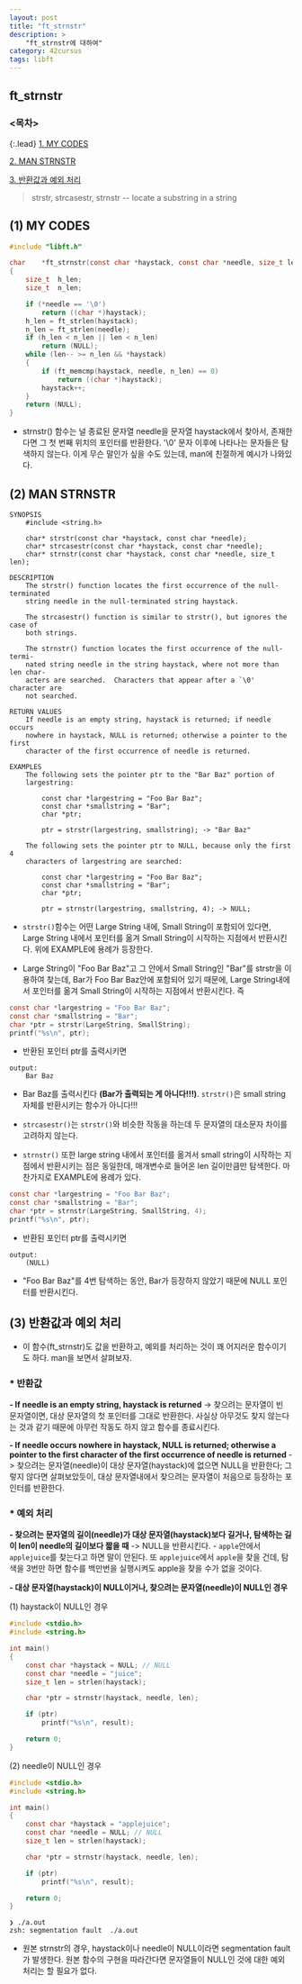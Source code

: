 ```yaml
---
layout: post
title: "ft_strnstr"
description: >
    "ft_strnstr에 대하여"
category: 42cursus
tags: libft
---
```


## ft_strnstr

### <목차>
{:.lead}
[1. MY CODES](#1-my-codes)

[2. MAN STRNSTR](#2-man-strnstr)

[3. 반환값과 예외 처리](#3-반환값과-예외-처리)

> strstr, strcasestr, strnstr -- locate a substring in a string

## (1) MY CODES
~~~c
#include "libft.h"

char	*ft_strnstr(const char *haystack, const char *needle, size_t len)
{
	size_t	h_len;
	size_t	n_len;

	if (*needle == '\0')
		return ((char *)haystack);
	h_len = ft_strlen(haystack);
	n_len = ft_strlen(needle);
	if (h_len < n_len || len < n_len)
		return (NULL);
	while (len-- >= n_len && *haystack)
	{
		if (ft_memcmp(haystack, needle, n_len) == 0)
			return ((char *)haystack);
		haystack++;
	}
	return (NULL);
}
~~~
- strnstr() 함수는 널 종료된 문자열 needle을 문자열 haystack에서 찾아서, 존재한다면 그 첫 번째 위치의 포인터를 반환한다. '\0' 문자 이후에 나타나는 문자들은 탐색하지 않는다. 이게 무슨 말인가 싶을 수도 있는데, man에 친절하게 예시가 나와있다. 

## (2) MAN STRNSTR

~~~plain
SYNOPSIS
	#include <string.h>

	char* strstr(const char *haystack, const char *needle);
	char* strcasestr(const char *haystack, const char *needle);
	char* strnstr(const char *haystack, const char *needle, size_t len);

DESCRIPTION
	The strstr() function locates the first occurrence of the null-terminated
	string needle in the null-terminated string haystack.

	The strcasestr() function is similar to strstr(), but ignores the case of
	both strings.

	The strnstr() function locates the first occurrence of the null-termi-
	nated string needle in the string haystack, where not more than len char-
	acters are searched.  Characters that appear after a `\0' character are
	not searched.

RETURN VALUES
	If needle is an empty string, haystack is returned; if needle occurs
	nowhere in haystack, NULL is returned; otherwise a pointer to the first
	character of the first occurrence of needle is returned.

EXAMPLES
	The following sets the pointer ptr to the "Bar Baz" portion of
	largestring:

		const char *largestring = "Foo Bar Baz";
		const char *smallstring = "Bar";
		char *ptr;

		ptr = strstr(largestring, smallstring); -> "Bar Baz" 

	The following sets the pointer ptr to NULL, because only the first 4
	characters of largestring are searched:

		const char *largestring = "Foo Bar Baz";
		const char *smallstring = "Bar";
		char *ptr;

		ptr = strnstr(largestring, smallstring, 4); -> NULL;
~~~

- `strstr()`함수는 어떤 Large String 내에, Small String이 포함되어 있다면, Large String 내에서 포인터를 옮겨 Small String이 시작하는 지점에서 반환시킨다. 위에 EXAMPLE에 용례가 등장한다.

- Large String이 "Foo Bar Baz"고 그 안에서 Small String인 "Bar"를 strstr을 이용하여 찾는데, Bar가 Foo Bar Baz안에 포함되어 있기 때문에, Large String내에서 포인터를 옮겨 Small String이 시작하는 지점에서 반환시킨다. 즉

~~~c
const char *largestring = "Foo Bar Baz";
const char *smallstring = "Bar";
char *ptr = strstr(LargeString, SmallString);
printf("%s\n", ptr);
~~~

- 반환된 포인터 ptr를 출력시키면 

~~~plain
output:
	Bar Baz
~~~

- Bar Baz를 출력시킨다 **(Bar가 출력되는 게 아니다!!!)**. `strstr()`은 small string 자체를 반환시키는 함수가 아니다!!!
- `strcasestr()`는 `strstr()`와 비슷한 작동을 하는데 두 문자열의 대소문자 차이를 고려하지 않는다.

- `strnstr()` 또한 large string 내에서 포인터를 옮겨서 small string이 시작하는 지점에서 반환시키는 점은 동일한데, 매개변수로 들어온 len 길이만큼만 탐색한다. 마찬가지로 EXAMPLE에 용례가 있다.

~~~c
const char *largestring = "Foo Bar Baz";
const char *smallstring = "Bar";
char *ptr = strnstr(LargeString, SmallString, 4);
printf("%s\n", ptr);
~~~

- 반환된 포인터 ptr를 출력시키면 

~~~plain
output:
	(NULL)
~~~

- "Foo Bar Baz"를 4번 탐색하는 동안, Bar가 등장하지 않았기 때문에 NULL 포인터를 반환시킨다.

## (3) 반환값과 예외 처리
- 이 함수(ft_strnstr)도 값을 반환하고, 예외를 처리하는 것이 꽤 어지러운 함수이기도 하다. man을 보면서 살펴보자.
### * 반환값

**- If needle is an empty string, haystack is returned**
  -> 찾으려는 문자열이 빈 문자열이면, 대상 문자열의 첫 포인터를 그대로 반환한다. 사실상 아무것도 찾지 않는다는 것과 같기 때문에 아무런 작동도 하지 않고 함수를 종료시킨다.

**- If needle occurs nowhere in haystack, NULL is returned; otherwise a pointer to the first character of the first occurrence of needle is returned**
  -> 찾으려는 문자열(needle)이 대상 문자열(haystack)에 없으면 NULL을 반환한다; 그렇지 않다면 살펴보았듯이, 대상 문자열내에서 찾으려는 문자열이 처음으로 등장하는 포인터를 반환한다.
### * 예외 처리

**- 찾으려는 문자열의 길이(needle)가 대상 문자열(haystack)보다 길거나, 탐색하는 길이 len이 needle의 길이보다 짧을 때**
  -> NULL을 반환시킨다.
    - `apple`안에서 `applejuice`를 찾는다고 하면 말이 안된다. 또 `applejuice`에서 `apple`을 찾을 건데, 탐색을 3번만 하면 함수를 백만번을 실행시켜도 apple을 찾을 수가 없을 것이다.

**- 대상 문자열(haystack)이 NULL이거나, 찾으려는 문자열(needle)이 NULL인 경우**

 (1) haystack이 NULL인 경우

~~~c
#include <stdio.h>
#include <string.h>

int main() 
{
    const char *haystack = NULL; // NULL
    const char *needle = "juice";
    size_t len = strlen(haystack);

    char *ptr = strnstr(haystack, needle, len);

    if (ptr)
        printf("%s\n", result);

    return 0;
}
~~~

 (2) needle이 NULL인 경우

~~~c
#include <stdio.h>
#include <string.h>

int main() 
{
    const char *haystack = "applejuice";
    const char *needle = NULL; // NULL
    size_t len = strlen(haystack);

    char *ptr = strnstr(haystack, needle, len);

    if (ptr)
        printf("%s\n", result);

    return 0;
}
~~~

~~~plain
❯ ./a.out
zsh: segmentation fault  ./a.out
~~~

- 원본 strnstr의 경우, haystack이나 needle이 NULL이라면 segmentation fault가 발생한다. 원본 함수의 구현을 따라간다면 문자열들이 NULL인 것에 대한 예외 처리는 할 필요가 없다. 